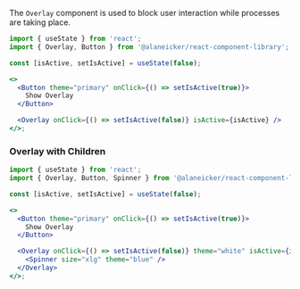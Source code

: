 The `Overlay` component is used to block user interaction while processes are taking place.

```jsx
import { useState } from 'react';
import { Overlay, Button } from '@alaneicker/react-component-library';

const [isActive, setIsActive] = useState(false);

<>
  <Button theme="primary" onClick={() => setIsActive(true)}>
    Show Overlay
  </Button>

  <Overlay onClick={() => setIsActive(false)} isActive={isActive} />
</>;
```

### Overlay with Children

```jsx
import { useState } from 'react';
import { Overlay, Button, Spinner } from '@alaneicker/react-component-library';

const [isActive, setIsActive] = useState(false);

<>
  <Button theme="primary" onClick={() => setIsActive(true)}>
    Show Overlay
  </Button>

  <Overlay onClick={() => setIsActive(false)} theme="white" isActive={isActive}>
    <Spinner size="xlg" theme="blue" />
  </Overlay>
</>;
```
